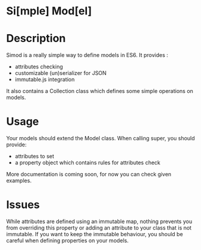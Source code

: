 Si[mple] Mod[el]
================

# Description

Simod is a really simple way to define models in ES6. It provides :

- attributes checking
- customizable (un)serializer for JSON
- immutable.js integration

It also contains a Collection class which defines some simple operations
on models.

# Usage

Your models should extend the Model class. When calling super, you should provide:

- attributes to set
- a property object which contains rules for attributes check

More documentation is coming soon, for now you can check given examples.

# Issues

While attributes are defined using an immutable map, nothing prevents you from 
overriding this property or adding an attribute to your class that is not immutable. 
If you want to keep the immutable behaviour, you should be careful when defining
properties on your models.